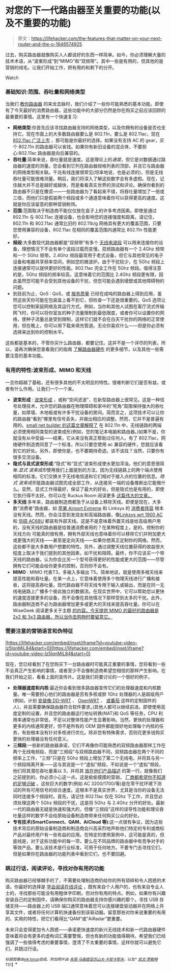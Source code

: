 # 对您的下一代路由器至关重要的功能(以及不重要的功能)

> 原文：<https://lifehacker.com/the-features-that-matter-on-your-next-router-and-the-o-1646574925>

过去，购买路由器就像购买人人都说好的东西一样简单。如今，你必须理解大量的技术术语，从“波束形成”到“MIMO”和“双频带”。其中一些是有用的，但其他的是营销的绒毛。让我们开始工作，把有用的和剩下的分开。

Watch

### 基础知识:范围、吞吐量和网络类型

当我们 [教你路由器](http://lifehacker.com/know-your-network-lesson-1-router-hardware-101-5830886) 的来龙去脉时，我们介绍了一些你可能熟悉的基本功能。即使有了今天最好的消费路由器，这些功能中的大部分仍然是你在购买之前应该回顾的最重要的事情。这里有一个快速复习:

*   **网络类型**:你首先应该寻找路由器支持的网络类型，以及你拥有的设备是否也支持它。现在市面上的大多数路由器要么是 802.11n，要么是 802.11ac，现在 [802.11ac 广泛上市](http://lifehacker.com/what-is-802-11ac-and-will-it-make-my-wi-fi-faster-5988340) ，那可能是你最好的选择。如果没有支持 AC 的 gear，买个 802.11n 的路由器可以省钱。如果你有新旧设备的混合体，不要担心:802.11ac 路由器是向后兼容的。
*   **吞吐量**:简单来说，吞吐量就是速度。这是理论上的*速度*，但它是对数据通过路由器的速度的测量。您会看到它列在路由器规格列表的顶部，并且它与路由器的网络类型相关联。千兆有线连接很常见(坦率地说，也是必须的)，但是无线吞吐量可能很难测量。稍后，我们将深入了解这些数字会有多虚假。现在，记住越大并不总是越好或越快，而是看看真实世界的测试和评论。确保你看到的路由器不只是在撒谎——一些路由器为了看起来不错，将吞吐量增加了一倍或三倍，而他们只是假装两个频段或多个通道意味着你可以获得更高的速度。这就是你应该留意的那种营销粉饰。
*   **范围**:范围取决于制造商不能仅仅放在盒子上的许多考虑因素。即使是通过 802.11n 与 802.11ac 连接设备，也会影响您的连接强度和距离。请记住，802.11n 和 802.11ac 通常比旧的 802.11b/g 网络具有更大的覆盖范围，只要您使用兼容的设备，802.11ac 在相同的覆盖范围内通常比 802.11n 性能更好。
*   **频段**:大多数现代路由器都是“双频带”有多个 [无线电波段](http://en.wikipedia.org/wiki/ISM_band) 可以用来连接你的设备，理想情况下不会有单个波段过载而变慢。双频路由器有一个 2.4Ghz 频带和一个 5Ghz 频带。2.4Ghz 频段最常用于老式设备，但它与其他常见的电子设备和电器共享频率空间，例如您的微波炉。由于干扰较少，在 5Ghz 频段上连接通常可以提供更好的性能。802.11ac 完全工作在 5Ghz 频段。值得注意的是，5Ghz 频段的频率较高，这意味着它的范围比 2.4Ghz 频段更有限，因此虽然您可能不会受到其他设备的干扰，但您可能会遇到墙壁或其他障碍物的问题。
*   到目前为止，QoS : QoS，或 [服务质量](http://en.wikipedia.org/wiki/Quality_of_service) 已经在成吨的路由器上得到应用，虽然这些天你可能在包装盒上看不到它，但检查一下还是很重要的。QoS 选项让您可以控制家庭网络及其运行方式。例如，当你和其他人试图在客厅流式传输网飞时，你可以将你室友的种子流量限制到最低限度，或者你可以设置你的网络，使种子流量总是受到限制，这样它们就不会在白天干扰你的网络的正常使用，但在晚上，你可以用下载来填充管道。无论你喜欢什么——但是你必须有选择来达到你的控制水平。

这些都是基本的，不管你买什么路由器，都要记住。这并不是一个详尽的列表，所以，请再次确保您查看我们的指南 [了解路由器硬件](http://lifehacker.com/know-your-network-lesson-1-router-hardware-101-5830886) 的更多细节，以及其他一些需要注意的基本功能。

### 有用的特性:波束形成、MIMO 和天线

一旦你超越了基础，还有很多其他的不太明显的特性。很难判断它们是否有益，或者有什么作用。让我们一个一个来。

*   **波束形成** : [波束形成](http://en.wikipedia.org/wiki/Beamforming) ，或称“空间滤波”，在新型路由器上很常见。这是一种信号处理技术，允许您的路由器在物理障碍和家中的“死角”周围保持强大的吞吐量，如厚墙、木地板或有许多干扰设备的房间。简而言之，这项技术可以让你的路由器“看到”哪里有信号丢失，并做出相应的调整。然而，它并不是普遍有用的。[small net builder 的这篇文章解释了](http://www.smallnetbuilder.com/wireless/wireless-features/32329-does-beamforming-really-work) 在 802.11n 中，无线链路的两端必须使用相同类型的波束成形(例如，您的笔记本电脑和路由器。)如果不是，你就没有从中受益——结果，它从来没有真正帮助过任何人。有了 802.11ac，网络硬件制造商同意了一个标准，所以只要您使用 ac 兼容的硬件，您就应该看到它的好处。另外，即使你是，也不要期待奇迹。该不该找？当然，只要你有很多交流设备。
*   **隐式与显式波束形成**:“隐式”和“显式”波束形成使水更加浑浊。他们的意思很简单:*显式* *波束成形*使用我们上面提到的方法，因为无线链路上的两个端点使用相同的标准。它们交换关于无线电信道和它们相对于接入点的位置的信息。*隐式* *波束成形*是路由器试图完成全部工作，从连接另一端的设备推断出它能做什么。显然，显式工作得最好，保证了最大的好处，但是隐式也是有用的，即使它执行得不太好。你可以在 Ruckus Room 阅读更多 [这篇伟大的文章。](http://www.theruckusroom.net/2010/12/beamforming-in-all-its-glory.html)
*   **多天线**:多年来，路由器制造商都急于从设备上移除天线。即使是现在，大多数“消费者”路由器，如 [苹果 Airport Extreme](https://www.apple.com/airport-extreme/) 和 Linksys 的 [消费者阵容](http://www.linksys.com/en-apac/products/routers/) 根本没有天线。然而，你会注意到发烧友和高端路由器，像[Linksys wrt 1900 AC](http://www.amazon.com/Linksys-WRT1900AC-Dual-Band-Wireless-Anywhere/dp/B00K91DB7Y?asc_campaign=InlineText&asc_refurl=https://lifehacker.com/the-features-that-matter-on-your-next-router-and-the-o-1646574925&asc_source=&tag=kinjalifehackerlink-20)和 [华硕 AC68U](http://www.amazon.com/RT-AC68U-Wireless-AC1900-Dual-Band-Gigabit-Router/dp/B00FB45SI4?asc_campaign=InlineText&asc_refurl=https://lifehacker.com/the-features-that-matter-on-your-next-router-and-the-o-1646574925&asc_source=&tag=kinjalifehackerlink-20) 都装有外部天线。这是不是意味着外置天线是给高级用户用的，没有天线的路由器是给普通消费者用的？在某种程度上，是的。控制你的天线方向 可能真的很有用，拥有外部天线也意味着你可以移除它们并附加更大或更强大的天线——甚至是定向天线——如果你想真正定制你的网络。然而，这些都不是大多数用户想要的特性。另外，通过调整天线位置获得的收益很大程度上取决于我们提到的其他因素，如干扰和阻碍。最终，你不应该买一个带天线的路由器，认为你会比另一个型号获得更好的性能或更大的范围——尽管拥有它们可能会给你更多的控制，否则你不会有。
*   **MIMO** : MIMO 代表T3，多输入多输出 T5。简单地说，就是使用多根天线来提高性能和吞吐量。在某一点上，它意味着使用多个物理天线进行广播和接收，这将提高吞吐量。现代路由器不将天线专用于输入或输出，而是在同一无线电链路上广播多个彼此独立的数据流。在现实世界中，它可以帮助您以更快的速度连接更多的设备，而不会像在其他情况下那样受到太多的干扰。此外，路由器制造商不必为路由器增加更多或更大的天线来提高吞吐量。你可以在 WiseGeek 阅读更多关于主题 [的内容。今天提供 MIMO 的最好的路由器是 2x2 和 3x3 路由器，所以当你去购物时要留意它。](http://www.wisegeek.com/what-are-mimo-routers.htm)

### 需要注意的营销语言和伪特征

 [https://lifehacker.com/embed/inset/iframe?id=youtube-video-Iz5lqnMiL84&start=0](https://lifehacker.com/embed/inset/iframe?id=youtube-video-Iz5lqnMiL84&start=0) 

现在，您已经看到了在您购买下一台路由器时可能真正重要的事情，您将看到一些不会真正产生影响的事情，或者至少不会像制造商希望您相信的那样产生影响。在我们开始之前，看看上面的宣传片。这是我们将要讨论的一个很好的例子。

*   **处理器速度和内核**:最近你会看到很多路由器宣传它们的处理器速度和内核数量。唯一需要担心他们的路由器是否有多核或胖 1Ghz 处理器的人是超级用户(例如，计划 [安装像 DD-WRT](http://lifehacker.com/how-to-supercharge-your-router-with-dd-wrt-508138224) 、 [OpenWRT](https://openwrt.org/) 、 [或番茄](http://lifehacker.com/turn-your-60-router-into-a-user-friendly-super-router-344765) 这样的定制固件的人)，并且需要确保路由器符合软件要求。)其他人都可以继续前进。即使使用高度定制的设置，并且您的路由器运行地址转换(NAT)和 QoS 等任务，CPU 利用率通常也非常低，不足以对整体性能产生显著影响。当然，更快的处理器和更多的内核通常更好，但不是所有的 OEM 固件都能很好地处理每个内核的任务，有些根本没有针对多核进行优化。除非您有特殊需求，否则花更多钱购买更快的处理器没有任何意义。
*   **三频段**:一些新的路由器承诺，它们不再像你可能熟悉的双频路由器那样工作在两个无线电频段，而是“三频段”与双频路由器不同，双频路由器在两个不同的频率上工作，“三频”只是在 5Ghz 频段上增加了第二个无线电，并将其与另一个频段隔离开来——这与其说是一个“虚拟”频段，不如说是一个“虚拟”频段，他们将其潜在吞吐量乘以 3，并将其 [放在他们产品描述](http://www.amazon.com/NETGEAR-AC3200-Nighthawk-Tri-Band-R8000/dp/B00KWHMR6G/?asc_campaign=InlineText&asc_refurl=https://lifehacker.com/the-features-that-matter-on-your-next-router-and-the-o-1646574925&asc_source=&tag=kinjalifehackerlink-20) 的第一行。就像我们之前提到的，你必须小心这一点。这是偷偷摸摸的营销， [厂商都希望你不知道的足够识破](http://www.pcmag.com/article2/0,2817,2460394,00.asp) 。这些巨大的数字(例如 AC 3200/1700/等)是在零干扰环境下测试的所有可用信号的综合速度。这根本不是真实世界，尤其是当你的设备无法同时连接多个频段时。首先，请记住 802.11ac 仅在 5Ghz 下工作，并且您必须处理这两个 5Ghz 频段的干扰，这是将 5Ghz 与 2.4Ghz 分开的好处。最新一代的路由器无疑是快速和强大的，但像“三频段”这样的误导性功能和理论吞吐量这样的数字不会给原始设备制造商带来任何购买公众的好处。
*   **专有技术(SmartConnect、QAM、AiCloud 等)**:这一点很有争议，因为这些技术背后的原始设备制造商和制造商会兴高采烈地声称他们特定的专利或商标产品对最终用户有一些有益的应用。在特定的使用案例中，这可能是真的，但底线是，对于这些功能中的每一项，要么在不同品牌的路由器中有竞争对手的等效产品，要么该技术是行业标准，可用于任何地方。不要专门去寻找它们，但是如果你在路由器的功能列表中看到它们，也不要回避。

### 跳过行话，阅读评论，寻找对你有用的功能

购买路由器已经够棘手的了，不需要处理制造商扔给你的所有琐碎和令人困惑的术语。你最好的选择是 [学会阅读在线评论](https://lifehacker.com/when-should-i-trust-online-reviews-1604152436) ，既有来自个人用户的，也有来自专业人士的，寻找那些可能没有用粗体字印刷，但对你有用的特点。例如，如果你有兴趣安装自己的定制固件，请确保你购买的路由器支持你感兴趣的那个。寻找 USB 存储支持——路由器上的 USB 端口通常意味着您可以连接硬盘驱动器并在网络上共享其文件，或者将任何计算机快速备份到该驱动器。留意那些对你来说重要的有用的、实用的特性，把它们看得比“QAM”或“AiRadar”更重要。

未来只会变得更加令人困惑——承诺更快速度的新兴无线技术和新一代路由器硬件意味着将会有更多的虚构词汇需要警惕，但也有新的功能值得期待。希望我们已经强调了一些值得考虑的重要事情，澄清了不太重要的事情，这样你就可以避免它们，并跳过行话。

<small>*标题图像由*</small>[<small>*vik torus*</small>](http://www.shutterstock.com/pic.mhtml?id=183098585&src=id)<small>*组成。附加照片由*</small> [<small>*肖恩·马森提*</small>](https://www.flickr.com/photos/smemon/9736658840)<small></small>*[<small>*亚历山大·卡契卡耶夫*</small>](https://www.flickr.com/photos/kachkaev/5748806188)<small>*，以及*</small> [<small>*凯文·贾勒特*</small>](https://www.flickr.com/photos/kjarrett/8303707166) <small>T51】</small>*